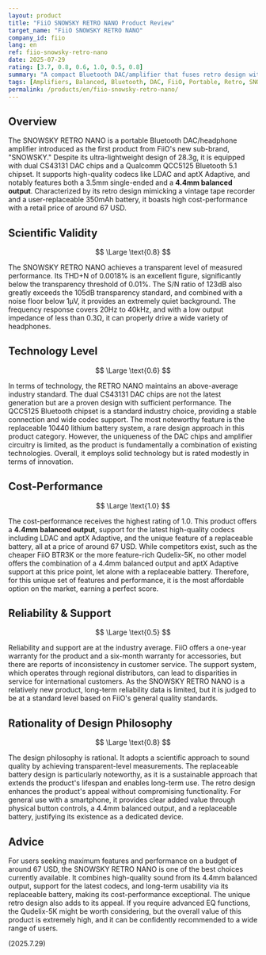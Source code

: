 ```yaml
---
layout: product
title: "FiiO SNOWSKY RETRO NANO Product Review"
target_name: "FiiO SNOWSKY RETRO NANO"
company_id: fiio
lang: en
ref: fiio-snowsky-retro-nano
date: 2025-07-29
rating: [3.7, 0.8, 0.6, 1.0, 0.5, 0.8]
summary: "A compact Bluetooth DAC/amplifier that fuses retro design with modern technology. Features a 4.4mm balanced output and a replaceable battery, delivering high cost-performance."
tags: [Amplifiers, Balanced, Bluetooth, DAC, FiiO, Portable, Retro, SNOWSKY]
permalink: /products/en/fiio-snowsky-retro-nano/
---
```

## Overview

The SNOWSKY RETRO NANO is a portable Bluetooth DAC/headphone amplifier introduced as the first product from FiiO's new sub-brand, "SNOWSKY." Despite its ultra-lightweight design of 28.3g, it is equipped with dual CS43131 DAC chips and a Qualcomm QCC5125 Bluetooth 5.1 chipset. It supports high-quality codecs like LDAC and aptX Adaptive, and notably features both a 3.5mm single-ended and a **4.4mm balanced output**. Characterized by its retro design mimicking a vintage tape recorder and a user-replaceable 350mAh battery, it boasts high cost-performance with a retail price of around 67 USD.

## Scientific Validity

$$ \Large \text{0.8} $$

The SNOWSKY RETRO NANO achieves a transparent level of measured performance. Its THD+N of 0.0018% is an excellent figure, significantly below the transparency threshold of 0.01%. The S/N ratio of 123dB also greatly exceeds the 105dB transparency standard, and combined with a noise floor below 1µV, it provides an extremely quiet background. The frequency response covers 20Hz to 40kHz, and with a low output impedance of less than 0.3Ω, it can properly drive a wide variety of headphones.

## Technology Level

$$ \Large \text{0.6} $$

In terms of technology, the RETRO NANO maintains an above-average industry standard. The dual CS43131 DAC chips are not the latest generation but are a proven design with sufficient performance. The QCC5125 Bluetooth chipset is a standard industry choice, providing a stable connection and wide codec support. The most noteworthy feature is the replaceable 10440 lithium battery system, a rare design approach in this product category. However, the uniqueness of the DAC chips and amplifier circuitry is limited, as the product is fundamentally a combination of existing technologies. Overall, it employs solid technology but is rated modestly in terms of innovation.

## Cost-Performance

$$ \Large \text{1.0} $$

The cost-performance receives the highest rating of 1.0. This product offers a **4.4mm balanced output**, support for the latest high-quality codecs including LDAC and aptX Adaptive, and the unique feature of a replaceable battery, all at a price of around 67 USD. While competitors exist, such as the cheaper FiiO BTR3K or the more feature-rich Qudelix-5K, no other model offers the combination of a 4.4mm balanced output and aptX Adaptive support at this price point, let alone with a replaceable battery. Therefore, for this unique set of features and performance, it is the most affordable option on the market, earning a perfect score.

## Reliability & Support

$$ \Large \text{0.5} $$

Reliability and support are at the industry average. FiiO offers a one-year warranty for the product and a six-month warranty for accessories, but there are reports of inconsistency in customer service. The support system, which operates through regional distributors, can lead to disparities in service for international customers. As the SNOWSKY RETRO NANO is a relatively new product, long-term reliability data is limited, but it is judged to be at a standard level based on FiiO's general quality standards.

## Rationality of Design Philosophy

$$ \Large \text{0.8} $$

The design philosophy is rational. It adopts a scientific approach to sound quality by achieving transparent-level measurements. The replaceable battery design is particularly noteworthy, as it is a sustainable approach that extends the product's lifespan and enables long-term use. The retro design enhances the product's appeal without compromising functionality. For general use with a smartphone, it provides clear added value through physical button controls, a 4.4mm balanced output, and a replaceable battery, justifying its existence as a dedicated device.

## Advice

For users seeking maximum features and performance on a budget of around 67 USD, the SNOWSKY RETRO NANO is one of the best choices currently available. It combines high-quality sound from its 4.4mm balanced output, support for the latest codecs, and long-term usability via its replaceable battery, making its cost-performance exceptional. The unique retro design also adds to its appeal. If you require advanced EQ functions, the Qudelix-5K might be worth considering, but the overall value of this product is extremely high, and it can be confidently recommended to a wide range of users.

(2025.7.29)
